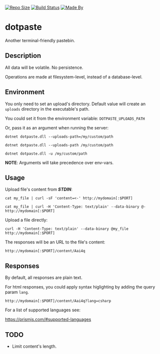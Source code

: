 [![Repo Size](https://img.shields.io/github/repo-size/ErSoul/dotpaste?logo=github)](https://github.com/ErSoul/dotpaste)
[![Build Status](https://github.com/ErSoul/dotpaste/workflows/dotpaste/badge.svg)](https://github.com/ErSoul/dotpaste/actions)
[![Made By](https://img.shields.io/badge/Made_By-ErSoul-yellow?logo=dotnet&logoColor=yellow)](https://github.com/ErSoul)

# dotpaste

Another terminal-friendly pastebin.

## Description

All data will be volatile. No persistence.

Operations are made at filesystem-level, instead of a database-level.

## Environment

You only need to set an upload's directory. Default value will create an `uploads` directory in the executable's path.

You could set it from the environment variable: `DOTPASTE_UPLOADS_PATH`

Or, pass it as an argument when running the server:

`dotnet dotpaste.dll --uploads-path=/my/custom/path`

`dotnet dotpaste.dll --uploads-path /my/custom/path`

`dotnet dotpaste.dll -u /my/custom/path`

**NOTE**: Arguments will take precedence over env-vars.

## Usage

Upload file's content from ___STDIN___:

`cat my_file | curl -sF 'content=<-' http://mydomain[:$PORT]`

`cat my_file | curl -H 'Content-Type: text/plain' --data-binary @- http://mydomain[:$PORT]`

Upload a file directly:

`curl -H 'Content-Type: text/plain' --data-binary @my_file http://mydomain[:$PORT]`

The responses will be an URL to the file's content:

`http://mydomain[:$PORT]/content/Aai4q`

## Responses

By default, all responses are plain text.

For html responses, you could apply syntax higlighting by adding the query param `lang`.

`http://mydomain[:$PORT]/content/Aai4q?lang=csharp`

For a list of supported languages see:

https://prismjs.com/#supported-languages

## TODO

- Limit content's length.
